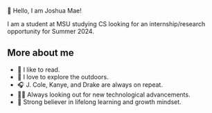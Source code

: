:space_invader: Hello, I am Joshua Mae!

I am a student at MSU studying CS looking for an internship/research opportunity for Summer 2024.

## More about me
- :book: I like to read.
- :evergreen_tree: I love to explore the outdoors.
- :headphones: J. Cole, Kanye, and Drake are always on repeat.
- :man_technologist: Always looking out for new technological advancements. 
- :100: Strong believer in lifelong learning and growth mindset.
